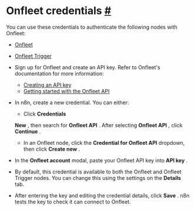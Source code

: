 


 Onfleet credentials
 [#](#onfleet-credentials "Permanent link")
=================================================================



 You can use these credentials to authenticate the following nodes with Onfleet:
 


* [Onfleet](/integrations/builtin/app-nodes/n8n-nodes-base.onfleet/)
* [Onfleet Trigger](/integrations/builtin/trigger-nodes/n8n-nodes-base.onfleettrigger/)
* Sign up for Onfleet and create an API key. Refer to Onfleet's documentation for more information:
 


	+ [Creating an API key](https://support.onfleet.com/hc/en-us/articles/360045763292-API)
	+ [Getting started with the Onfleet API](https://docs.onfleet.com/reference#setup-tutorial)
* In n8n, create a new credential. You can either:
	+ Click
	 **Credentials** 
	 >
	 **New** 
	 , then search for
	 **Onfleet API** 
	 . After selecting
	 **Onfleet API** 
	 , click
	 **Continue** 
	 .
	+ In an Onfleet node, click the
	 **Credential for Onfleet API** 
	 dropdown, then click
	 **Create new** 
	 .
* In the
 **Onfleet account** 
 modal, paste your Onfleet API key into
 **API key** 
 .
* By default, this credential is available to both the Onfleet and Onfleet Trigger nodes. You can change this using the settings on the
 **Details** 
 tab.
* After entering the key and editing the credential details, click
 **Save** 
 . n8n tests the key to check it can connect to Onfleet.




